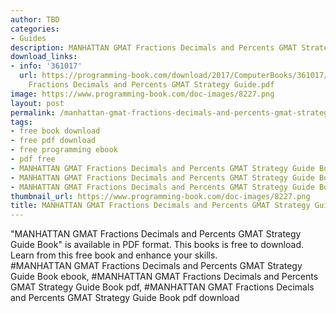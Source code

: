 ```yaml
---
author: TBD
categories:
- Guides
description: MANHATTAN GMAT Fractions Decimals and Percents GMAT Strategy Guide Book
download_links:
- info: '361017'
  url: https://programming-book.com/download/2017/ComputerBooks/361017/MANHATTAN GMAT
    Fractions Decimals and Percents GMAT Strategy Guide.pdf
image: https://www.programming-book.com/doc-images/8227.png
layout: post
permalink: /manhattan-gmat-fractions-decimals-and-percents-gmat-strategy-guide-book.html
tags:
- free book download
- free pdf download
- free programming ebook
- pdf free
- MANHATTAN GMAT Fractions Decimals and Percents GMAT Strategy Guide Book ebook
- MANHATTAN GMAT Fractions Decimals and Percents GMAT Strategy Guide Book pdf
- MANHATTAN GMAT Fractions Decimals and Percents GMAT Strategy Guide Book pdf download
thumbnail_url: https://www.programming-book.com/doc-images/8227.png
title: MANHATTAN GMAT Fractions Decimals and Percents GMAT Strategy Guide Book
---
```


 
<div class="item-desc text-justify">
  "MANHATTAN GMAT Fractions Decimals and Percents GMAT Strategy Guide Book" is available in PDF format. This books is free to download. Learn from this free book and enhance your skills.
  <br>
  #MANHATTAN GMAT Fractions Decimals and Percents GMAT Strategy Guide Book ebook, #MANHATTAN GMAT Fractions Decimals and Percents GMAT Strategy Guide Book pdf, #MANHATTAN GMAT Fractions Decimals and Percents GMAT Strategy Guide Book pdf download
</div>